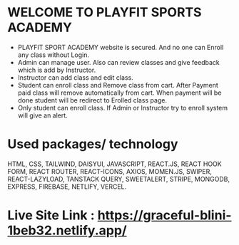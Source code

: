 # WELCOME TO PLAYFIT SPORTS ACADEMY
* PLAYFIT SPORT ACADEMY website is secured. And no one can Enroll any class without Login.
* Admin can manage user. Also can review classes and give feedback which is add by Instructor.
* Instructor can add class and edit class.
* Student can enroll class and Remove class from cart. After Payment paid class will remove automatically from cart. When payment will be done student will be redirect to Erolled class page.
* Only student can enroll class. If Admin or Instructor try to enroll system will give an alert.

# Used packages/ technology

HTML, CSS, TAILWIND, DAISYUI, JAVASCRIPT, REACT.JS, REACT HOOK FORM, REACT ROUTER, REACT-ICONS, AXIOS, MOMEN.JS, SWIPER, REACT-LAZYLOAD, TANSTACK QUERY, SWEETALERT, STRIPE, MONGODB, EXPRESS, FIREBASE, NETLIFY, VERCEL.

# Live Site Link : https://graceful-blini-1beb32.netlify.app/
